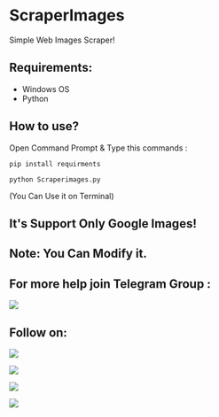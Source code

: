# ScraperImages

Simple Web Images Scraper!

## Requirements:
- Windows OS
- Python

## How to use?
Open Command Prompt & Type this commands :

`pip install requirments`

`python Scraperimages.py`

(You Can Use it on Terminal)

## It's Support Only Google Images!

## Note: You Can Modify it.

## For more help join Telegram Group :

<a href="https://t.me/linux_repo"><img src="https://img.shields.io/badge/Telegram-Join%20Telegram%20Group-blue.svg?logo=telegram"></a>


## Follow on:
<p align="left">
<a href="https://github.com/palahsu"><img src="https://img.shields.io/badge/GitHub-Follow%20on%20GitHub-inactive.svg?logo=github"></a>
</p><p align="left">
<a href="https://twitter.com/palahsu"><img src="https://img.shields.io/badge/Twitter-Follow%20on%20Twitter-informational.svg?logo=twitter"></a>
</p><p align="left">
<a href="https://facebook.com/Aduri.knox"><img src="https://img.shields.io/badge/Facebook-Follow%20on%20Facebook-blue.svg?logo=facebook"></a>
</p><p align="left">
<a href="https://t.me/AD0000000"><img src="https://img.shields.io/badge/Telegram-Contact%20Telegram%20Profile-blue.svg?logo=telegram"></a>
</p><p align="left"> 
